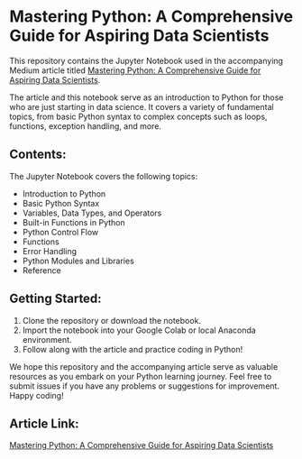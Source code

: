 # Mastering Python: A Comprehensive Guide for Aspiring Data Scientists

This repository contains the Jupyter Notebook used in the accompanying Medium article titled [Mastering Python: A Comprehensive Guide for Aspiring Data Scientists](https://norochalise.medium.com/5ec6f9a0e1de). 

The article and this notebook serve as an introduction to Python for those who are just starting in data science. It covers a variety of fundamental topics, from basic Python syntax to complex concepts such as loops, functions, exception handling, and more. 

## Contents:

The Jupyter Notebook covers the following topics:

- Introduction to Python 
- Basic Python Syntax 
- Variables, Data Types, and Operators
- Built-in Functions in Python
- Python Control Flow 
- Functions 
- Error Handling 
- Python Modules and Libraries
- Reference

## Getting Started:

1. Clone the repository or download the notebook.
2. Import the notebook into your Google Colab or local Anaconda environment.
3. Follow along with the article and practice coding in Python!

We hope this repository and the accompanying article serve as valuable resources as you embark on your Python learning journey. Feel free to submit issues if you have any problems or suggestions for improvement. Happy coding!

## Article Link:

[Mastering Python: A Comprehensive Guide for Aspiring Data Scientists](https://norochalise.medium.com/5ec6f9a0e1de)
